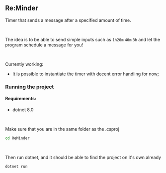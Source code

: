 ## Re:Minder

Timer that sends a message after a specified amount of time.

<br/>

The idea is to be able to send simple inputs such as
`1h20m` `40m` `3h`
and let the program schedule a message for you!

<br/>

Currently working:

- It is possible to instantiate the timer with decent error handling for now;

### Running the project

#### Requirements:

- dotnet 8.0

<br/>

Make sure that you are in the same folder as the .csproj

```bash
cd ReMinder
```

<br/>

Then run dotnet, and it should be able to find the project on it's own already

```bash
dotnet run
```
